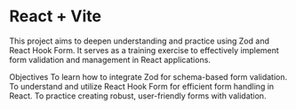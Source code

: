 # React + Vite

This project aims to deepen understanding and practice using Zod and React Hook Form. It serves as a training exercise to effectively implement form validation and management in React applications.

Objectives To learn how to integrate Zod for schema-based form validation. To understand and utilize React Hook Form for efficient form handling in React. To practice creating robust, user-friendly forms with validation.
